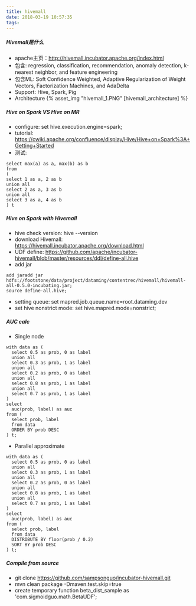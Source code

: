 ```yaml
---
title: hivemall
date: 2018-03-19 10:57:35
tags:
---
```


##### Hivemall是什么
* apache主页：http://hivemall.incubator.apache.org/index.html
* 包含: regression, classification, recommendation, anomaly detection, k-nearest neighbor, and feature engineering
* 包含ML: Soft Confidence Weighted, Adaptive Regularization of Weight Vectors, Factorization Machines, and AdaDelta
* Support: Hive, Spark, Pig
* Architecture
{% asset_img "hivemall_1.PNG" [hivemall_architecture] %}


##### Hive on Spark VS Hive on MR
* configure: set hive.execution.engine=spark;
* tutorial: https://cwiki.apache.org/confluence/display/Hive/Hive+on+Spark%3A+Getting+Started
* 测试:
```
select max(a) as a, max(b) as b
from
(
select 1 as a, 2 as b
union all
select 2 as a, 3 as b
union all
select 3 as a, 4 as b
) t
```

##### Hive on Spark with Hivemall
* hive check version: hive --version
* download Hivemall: https://hivemall.incubator.apache.org/download.html
* UDF define: https://github.com/apache/incubator-hivemall/blob/master/resources/ddl/define-all.hive
* add jar
```
add jaradd jar hdfs://footstone/data/project/dataming/contentrec/hivemall/hivemall-all-0.5.0-incubating.jar;
source define-all.hive;
```
* setting queue: set mapred.job.queue.name=root.dataming.dev
* set hive nonstrict mode: set hive.mapred.mode=nonstrict;

##### AUC calc
* Single node
```
with data as (
  select 0.5 as prob, 0 as label
  union all
  select 0.3 as prob, 1 as label
  union all
  select 0.2 as prob, 0 as label
  union all
  select 0.8 as prob, 1 as label
  union all
  select 0.7 as prob, 1 as label
)
select
  auc(prob, label) as auc
from (
  select prob, label
  from data
  ORDER BY prob DESC
) t;

```

* Parallel approximate
```
with data as (
  select 0.5 as prob, 0 as label
  union all
  select 0.3 as prob, 1 as label
  union all
  select 0.2 as prob, 0 as label
  union all
  select 0.8 as prob, 1 as label
  union all
  select 0.7 as prob, 1 as label
)
select
  auc(prob, label) as auc
from (
  select prob, label
  from data
  DISTRIBUTE BY floor(prob / 0.2)
  SORT BY prob DESC
) t;
```

##### Compile from source
* git clone https://github.com/sampsonguo/incubator-hivemall.git
* mvn clean package -Dmaven.test.skip=true
* create temporary function beta_dist_sample as 'com.sigmoidguo.math.BetaUDF';

#####